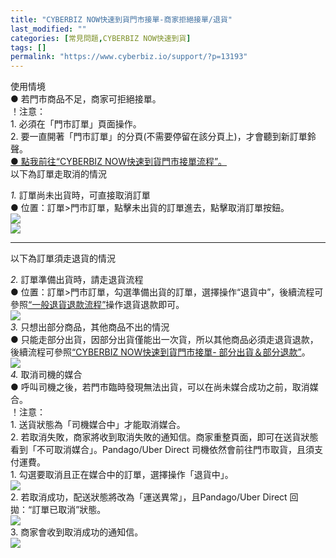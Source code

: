 ```yaml
---
title: "CYBERBIZ NOW快速到貨門市接單-商家拒絕接單/退貨"
last_modified: ""
categories: [常見問題,CYBERBIZ NOW快速到貨]
tags: []
permalink: "https://www.cyberbiz.io/support/?p=13193"
---
```


使用情境  
● 若門市商品不足，商家可拒絕接單。  
！注意：  
1\. 必須在「門市訂單」頁面操作。  
2\. 要一直開著「門市訂單」的分頁(不需要停留在該分頁上)，才會聽到新訂單鈴聲。  
[● 點我前往“CYBERBIZ NOW快速到貨門市接單流程”。](https://www.cyberbiz.io/support/?p=13744)  
以下為訂單走取消的情況  

_1._   訂單尚未出貨時，可直接取消訂單  
● 位置：訂單>門市訂單，點擊未出貨的訂單進去，點擊取消訂單按鈕。  
![](https://www.cyberbiz.io/support/wp-content/uploads/2021/06/快速到貨37.png)  
![](https://www.cyberbiz.io/support/wp-content/uploads/2021/06/快速到貨38.png)  

* * *

以下為訂單須走退貨的情況  

_2._   訂單準備出貨時，請走退貨流程  
●
位置：訂單>門市訂單，勾選準備出貨的訂單，選擇操作“退貨中”，後續流程可參照[“一般退貨退款流程”](https://www.cyberbiz.io/support/?p=1756)操作退貨退款即可。  
![](https://www.cyberbiz.io/support/wp-content/uploads/2021/06/快速到貨39.png)  
_3._   只想出部分商品，其他商品不出的情況  
● 只能走部分出貨，因部分出貨僅能出一次貨，所以其他商品必須走退貨退款，後續流程可參照[“CYBERBIZ NOW快速到貨門市接單-
部分出貨＆部分退款”](https://www.cyberbiz.io/support/?p=13344)。  
![](https://www.cyberbiz.io/support/wp-content/uploads/2021/06/快速到貨42.png)  
_4._   取消司機的媒合  
● 呼叫司機之後，若門市臨時發現無法出貨，可以在尚未媒合成功之前，取消媒合。  
！注意：  
1\. 送貨狀態為「司機媒合中」才能取消媒合。  
2\. 若取消失敗，商家將收到取消失敗的通知信。商家重整頁面，即可在送貨狀態看到「不可取消媒合」。Pandago/Uber Direct
司機依然會前往門市取貨，且須支付運費。  
1\. 勾選要取消且正在媒合中的訂單，選擇操作「退貨中」。  
![](https://www.cyberbiz.io/support/wp-content/uploads/2021/06/快速到貨46.png)  
2\. 若取消成功，配送狀態將改為「運送異常」，且Pandago/Uber Direct 回拋：“訂單已取消”狀態。  
![](https://www.cyberbiz.io/support/wp-content/uploads/2021/06/快速到貨47.png)  
3\. 商家會收到取消成功的通知信。  
![](https://www.cyberbiz.io/support/wp-content/uploads/2021/06/快速到貨48.png)  

